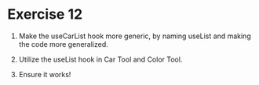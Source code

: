 # Exercise 12

1. Make the useCarList hook more generic, by naming useList and making the code more generalized.

2. Utilize the useList hook in Car Tool and Color Tool.

3. Ensure it works!